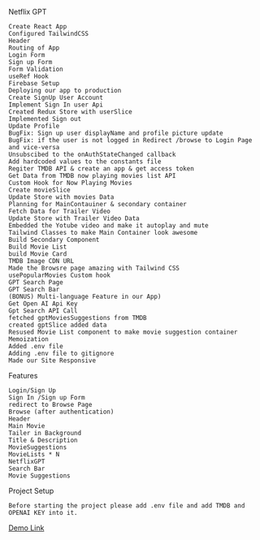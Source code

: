 Netflix GPT

    Create React App
    Configured TailwindCSS
    Header
    Routing of App
    Login Form
    Sign up Form
    Form Validation
    useRef Hook
    Firebase Setup
    Deploying our app to production
    Create SignUp User Account
    Implement Sign In user Api
    Created Redux Store with userSlice
    Implemented Sign out
    Update Profile
    BugFix: Sign up user displayName and profile picture update
    BugFix: if the user is not logged in Redirect /browse to Login Page and vice-versa
    Unsubscibed to the onAuthStateChanged callback
    Add hardcoded values to the constants file
    Regiter TMDB API & create an app & get access token
    Get Data from TMDB now playing movies list API
    Custom Hook for Now Playing Movies
    Create movieSlice
    Update Store with movies Data
    Planning for MainContauiner & secondary container
    Fetch Data for Trailer Video
    Update Store with Trailer Video Data
    Embedded the Yotube video and make it autoplay and mute
    Tailwind Classes to make Main Container look awesome
    Build Secondary Component
    Build Movie List
    build Movie Card
    TMDB Image CDN URL
    Made the Browsre page amazing with Tailwind CSS
    usePopularMovies Custom hook
    GPT Search Page
    GPT Search Bar
    (BONUS) Multi-language Feature in our App)
    Get Open AI Api Key
    Gpt Search API Call
    fetched gptMoviesSuggestions from TMDB
    created gptSlice added data
    Resused Movie List component to make movie suggestion container
    Memoization
    Added .env file
    Adding .env file to gitignore
    Made our Site Responsive

Features

    Login/Sign Up
    Sign In /Sign up Form
    redirect to Browse Page
    Browse (after authentication)
    Header
    Main Movie
    Tailer in Background
    Title & Description
    MovieSuggestions
    MovieLists * N
    NetflixGPT
    Search Bar
    Movie Suggestions

Project Setup

    Before starting the project please add .env file and add TMDB and OPENAI KEY into it.

[Demo Link](http:metin.bicaksiz.com)